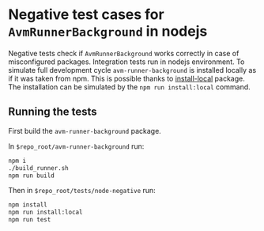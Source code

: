 # Negative test cases for `AvmRunnerBackground` in nodejs

Negative tests check if `AvmRunnerBackground` works correctly in case of misconfigured packages. Integration tests run in nodejs environment. To simulate full development cycle `avm-runner-background` is installed locally as if it was taken from npm. This is possible thanks to [install-local](https://github.com/nicojs/node-install-local) package. The installation can be simulated by the `npm run install:local` command.

## Running the tests

First build the `avm-runner-background` package.

In `$repo_root/avm-runner-background` run:

```bash
npm i
./build_runner.sh
npm run build
```

Then in `$repo_root/tests/node-negative` run:

```bash
npm install
npm run install:local
npm run test
```
